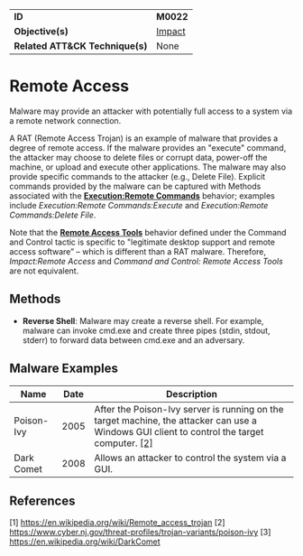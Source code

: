 |||
|---------|------------------------|
|**ID**|**M0022**|
|**Objective(s)**| [Impact](https://github.com/MBCProject/mbc-markdown/tree/master/impact)|
|**Related ATT&CK Technique(s)**|None|


Remote Access
=============
Malware may provide an attacker with potentially full access to a system via a remote network connection. 

A RAT (Remote Access Trojan) is an example of malware that provides a degree of remote access. If the malware provides an "execute" command, the attacker may choose to delete files or corrupt data, power-off the machine, or upload and execute other applications. The malware may also provide specific commands to the attacker (e.g., Delete File). Explicit commands provided by the malware can be captured with Methods associated with the [**Execution:Remote Commands**](https://github.com/MBCProject/mbc-markdown/blob/master/execution/remote-commands.md) behavior; examples include *Execution:Remote Commands:Execute* and *Execution:Remote Commands:Delete File*.

Note that the [**Remote Access Tools**](https://github.com/MBCProject/mbc-markdown/blob/master/command-and-control/remote-access-tools.md) behavior defined under the Command and Control tactic is specific to "legitimate desktop support and remote access software” – which is different than a RAT malware. Therefore, *Impact:Remote Access* and *Command and Control: Remote Access Tools* are not equivalent.

Methods
-------
* **Reverse Shell**: Malware may create a reverse shell. For example, malware can invoke cmd.exe and create three pipes (stdin, stdout, stderr) to forward data between cmd.exe and an adversary. 

Malware Examples
----------------
|Name|Date|Description|
|-----------------------------|--------|-----------------------------|
| Poison-Ivy | 2005 | After the Poison-Ivy server is running on the target machine, the attacker can use a Windows GUI client to control the target computer. [[2]](#2)| 
| Dark Comet | 2008 | Allows an attacker to control the system via a GUI. |

References
----------
<a name="1">[1]</a> https://en.wikipedia.org/wiki/Remote_access_trojan
<a name="2">[2]</a> https://www.cyber.nj.gov/threat-profiles/trojan-variants/poison-ivy
<a name="3">[3]</a> https://en.wikipedia.org/wiki/DarkComet